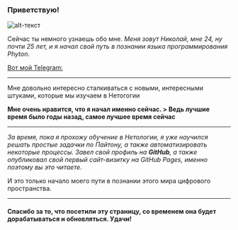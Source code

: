 ### Приветствую!

![alt-текст](https://i.postimg.cc/HnxZzn1K/photo-2023-12-11-11-29-08.jpg "Тут вы видите Николай")

Сейчас ты немного узнаешь обо мне. *Меня зовут Николай, мне 24, ну почти 25 лет, и я начал свой путь в познании языка программирования Phyton*.

[Вот мой Telegram:](https://t.me/Aleynikofff)

___

Мне довольно интересно сталкиваться с новыми, интересными штуками, которые мы изучаем в Нетогогии

**Мне очень нравится, что я начал именно сейчас.  > Ведь лучшие время было годы назад, самое лучшее время сейчас**

---

*За время, пока я прохожу обучение в Нетологии, я уже научился решать простые задачки по Пайтону, а также автоматизировать некоторые процессы. Завел свой профиль на **GitHub**, а также опубликовал свой первый сайт-визитку на GitHub Pages, именно поэтому вы это читаете.*

И это только начало моего пути в познании этого мира цифрового пространства.

***

#### Спасибо за то, что посетили эту страницу, со временем она будет дорабатываться и обновляться. Удачи!